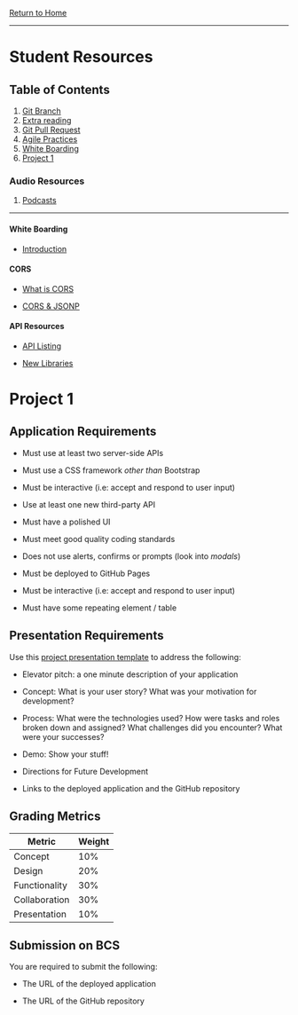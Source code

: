 [Return to Home](../../../README.md)

<hr>

# Student Resources

## Table of Contents

01. [Git Branch](https://git-scm.com/book/en/v2/Git-Branching-Basic-Branching-and-Merging)
02.  [Extra reading](https://www.atlassian.com/git/tutorials/using-branches)
03.  [Git Pull Request](https://help.github.com/articles/about-pull-requests/)
04.  [Agile Practices](https://linchpinseo.com/the-agile-method/)
05.  [White Boarding](#white-boarding)
06.  [Project 1](#project-1)

### Audio Resources
01. [Podcasts](./podcasts.md)


<hr>

#### White Boarding
* [Introduction](https://medium.com/tradecraft-traction/the-beginners-guide-to-the-whiteboard-challenge-538289536a72)

#### CORS

* [What is CORS](https://www.codecademy.com/articles/what-is-cors)

* [CORS & JSONP](https://dev.socrata.com/docs/cors-and-jsonp.html)

#### API Resources

* [API Listing](./api_resources/API_Resources.md)

* [New Libraries](libraries/new_libraries.md)


# Project 1

## Application Requirements

* Must use at least two server-side APIs

* Must use a CSS framework _other than_ Bootstrap

* Must be interactive (i.e: accept and respond to user input)

* Use at least one new third-party API

* Must have a polished UI

* Must meet good quality coding standards

* Does not use alerts, confirms or prompts (look into _modals_)

* Must be deployed to GitHub Pages

* Must be interactive (i.e: accept and respond to user input) 

* Must have some repeating element / table



## Presentation Requirements

Use this [project presentation template](https://docs.google.com/presentation/d/1Y4ROswmKLgKzBQcAp5ZaYDjx2eALETuXmnwUjcO6byc/edit?usp=sharing) to address the following: 

* Elevator pitch: a one minute description of your application

* Concept: What is your user story? What was your motivation for development?

* Process: What were the technologies used? How were tasks and roles broken down and assigned? What challenges did you encounter? What were your successes?

* Demo: Show your stuff!

* Directions for Future Development

* Links to the deployed application and the GitHub repository


## Grading Metrics 

| Metric        | Weight | 
| ---           | ---    |
| Concept       | 10%    |
| Design        | 20%    |
| Functionality | 30%    |
| Collaboration | 30%    |
| Presentation  | 10%    |


## Submission on BCS

You are required to submit the following:

* The URL of the deployed application

* The URL of the GitHub repository





